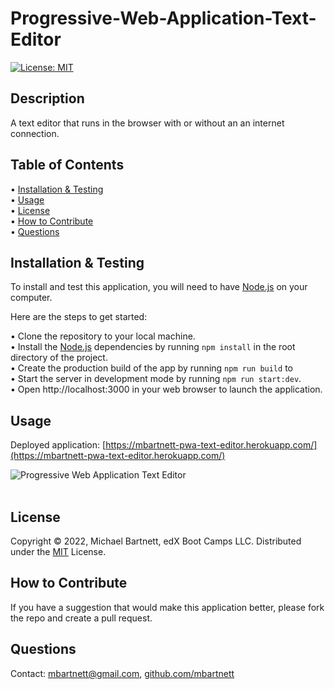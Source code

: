 # Progressive-Web-Application-Text-Editor

[![License: MIT](https://img.shields.io/badge/License-MIT-yellow.svg)](https://opensource.org/licenses/MIT)

## Description
A text editor that runs in the browser with or without an an internet connection. 

## Table of Contents

&bull; [Installation & Testing](#installation--testing)<br>
&bull; [Usage](#usage)<br>
&bull; [License](#license)<br>
&bull; [How to Contribute](#how-to-contribute)<br>
&bull; [Questions](#questions)

## Installation & Testing

To install and test this application, you will need to have [Node.js](https://nodejs.org/en/) on your computer.

Here are the steps to get started:

&bull; Clone the repository to your local machine.<br>
&bull; Install the [Node.js](https://nodejs.org/en/) dependencies by running `npm install` in the root directory of the project.<br>
&bull; Create the production build of the app by running `npm run build` to <br>
&bull; Start the server in development mode by running `npm run start:dev`.<br>
&bull; Open http://localhost:3000 in your web browser to launch the application.

## Usage

Deployed application: [https://mbartnett-pwa-text-editor.herokuapp.com/](https://mbartnett-pwa-text-editor.herokuapp.com/)

![Progressive Web Application Text Editor](./public/Images/PWA-Text-Editor.png)<br><br>

## License

Copyright © 2022, Michael Bartnett, edX Boot Camps LLC. Distributed under the [MIT](https://opensource.org/licenses/MIT) License.<br>

## How to Contribute

If you have a suggestion that would make this application better, please fork the repo and create a pull request.

## Questions

Contact: mbartnett@gmail.com, [github.com/mbartnett](https://github.com/mbartnett)    